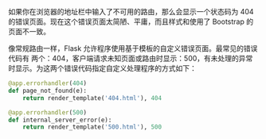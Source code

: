 如果你在浏览器的地址栏中输入了不可用的路由，那么会显示一个状态码为 404 的错误页面。现在这个错误页面太简陋、平庸，而且样式和使用了 Bootstrap 的页面不一致。

像常规路由一样，Flask 允许程序使用基于模板的自定义错误页面。最常见的错误代码有
两个：404，客户端请求未知页面或路由时显示：500，有未处理的异常时显示。为这两个错误代码指定自定义处理程序的方式如下：

```python
@app.errorhandler(404)
def page_not_found(e):
    return render_template('404.html'), 404

@app.errorhandler(500)
def internal_server_error(e):
    return render_template('500.html'), 500
```
